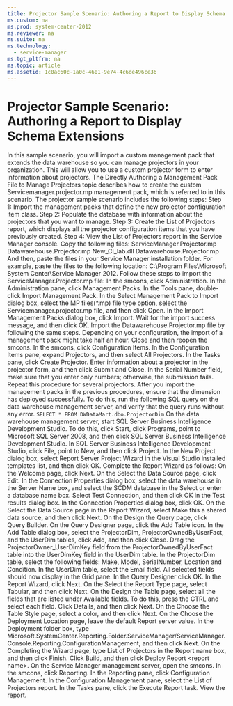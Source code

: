 ```yaml
---
title: Projector Sample Scenario: Authoring a Report to Display Schema Extensions
ms.custom: na
ms.prod: system-center-2012
ms.reviewer: na
ms.suite: na
ms.technology: 
  - service-manager
ms.tgt_pltfrm: na
ms.topic: article
ms.assetid: 1c0ac60c-1a0c-4601-9e74-4c6de496ce36
---
```

# Projector Sample Scenario: Authoring a Report to Display Schema Extensions
<?xml version="1.0" encoding="utf-8"?>
<developerHowToDocument xmlns="http://ddue.schemas.microsoft.com/authoring/2003/5" xmlns:xlink="http://www.w3.org/1999/xlink" xmlns:xsi="http://www.w3.org/2001/XMLSchema-instance" xsi:schemaLocation="http://ddue.schemas.microsoft.com/authoring/2003/5 http://clixdevr3.blob.core.windows.net/ddueschema/developer.xsd">
  <introduction>
    <para>In this sample scenario, you will import a custom management pack that extends the data warehouse so you can manage projectors in your organization. This will allow you to use a custom projector form to enter information about projectors.</para>
    <para>The <link xlink:href="6438afdd-c997-4b64-9961-2abc0cac9e9b">Directly Authoring a Management Pack File to Manage Projectors</link> topic describes how to create the custom Servicemanager.projector.mp management pack, which is referred to in this scenario.</para>
    <para>The projector sample scenario includes the following steps:</para>
    <list class="nobullet">
      <listItem>
        <para>Step 1: Import the management packs that define the new projector configuration item class.</para>
      </listItem>
      <listItem>
        <para>Step 2: Populate the database with information about the projectors that you want to manage.</para>
      </listItem>
      <listItem>
        <para>Step 3: Create the List of Projectors report, which displays all the projector configuration items that you have previously created.</para>
      </listItem>
      <listItem>
        <para>Step 4: View the List of Projectors report in the Service Manager console.</para>
      </listItem>
    </list>
  </introduction>
  <procedure>
    <title>
      <?Comment ak: Work withMIao, and Rekha. THis is being sent to China testing group. 2011-11-02T12:39:00Z  Id='1?>Step1: To import the management packs <?CommentEnd Id='1'
    ?>that define the new projector configuration item class</title>
    <steps class="ordered">
      <step>
        <content>
          <para>
            <?Comment ak: From where? 2010-08-04T08:50:00Z  Id='2?>Copy the following files<?CommentEnd Id='2'
    ?>:</para>
          <list class="bullet">
            <?Comment ak: The files need to bebundeledand then import the bundled file. 2011-11-02T12:38:00Z  Id='3?>
            <listItem>
              <para>ServiceManager.Projector.mp</para>
            </listItem>
            <listItem>
              <para>Datawarehouse.Projector.mp</para>
            </listItem>
            <listItem>
              <para>New_CI_lab.dll Datawarehouse.Projector.mp<?CommentEnd Id='3'
    ?></para>
            </listItem>
          </list>
          <para>And then, paste the files in your Service Manager installation folder.</para>
          <para>For example, paste the files to the following location: C:\Program Files\Microsoft System Center\Service Manager 2012.</para>
        </content>
      </step>
      <step>
        <content>
          <para>Follow these steps to import the ServiceManager.Projector.mp file:</para>
          <list class="ordered">
            <listItem>
              <para>In the <token>smcons</token>, click <ui>Administration</ui>.</para>
            </listItem>
            <listItem>
              <para>In the <ui>Administration</ui> pane, click <ui>Management Packs</ui>.</para>
            </listItem>
            <listItem>
              <para>In the <ui>Tools</ui> pane, double-click <ui>Import Management Pack</ui>.</para>
            </listItem>
            <listItem>
              <para>In the <ui>Select Management Pack to Import</ui> dialog box, select the <ui>MP files(*.mp)</ui> file type option, select the <ui>Servicemanager.projector.mp</ui> file, and then click <ui>Open</ui>.</para>
            </listItem>
            <listItem>
              <para>In the <ui>Import Management Packs</ui> dialog box, click <ui>Import</ui>.</para>
            </listItem>
            <listItem>
              <para>Wait for the import success message, and then click <ui>OK</ui>.</para>
            </listItem>
          </list>
        </content>
      </step>
      <step>
        <content>
          <para>Import the Datawarehouse.Projector.mp file by following the same steps.</para>
          <alert class="note">
            <para>Depending on your configuration, the import of a management pack might take half an hour.</para>
          </alert>
        </content>
      </step>
    </steps>
  </procedure>
  <procedure>
    <title>Step2: To create configuration items in the database for the projectors that you want to manage</title>
    <steps class="ordered">
      <step>
        <content>
          <para>Close and then reopen the <token>smcons</token>.</para>
        </content>
      </step>
      <step>
        <content>
          <para>In the <token>smcons</token>, click <ui>Configuration Items</ui>.</para>
        </content>
      </step>
      <step>
        <content>
          <para>In the <ui>Configuration Items</ui> pane, expand <ui>Projectors</ui>, and then select <ui>All Projectors</ui>.</para>
        </content>
      </step>
      <step>
        <content>
          <para>In the <ui>Tasks</ui> pane, click <ui>Create Projector</ui>.</para>
        </content>
      </step>
      <step>
        <content>
          <para>Enter information about a projector in the projector form, and then click <ui>Submit and Close</ui>. </para>
          <alert class="note">
            <para>In the <ui>Serial Number</ui> field, make sure that you enter only numbers; otherwise, the submission fails.</para>
          </alert>
        </content>
      </step>
      <step>
        <content>
          <para>Repeat this procedure for several projectors.</para>
        </content>
      </step>
    </steps>
  </procedure>
  <procedure>
    <title>Step3: To create the List of Projectors report</title>
    <steps class="ordered">
      <step>
        <content>
          <para>After you import the management packs in the previous procedures, ensure that the dimension has deployed successfully. To do this, run the following SQL query on the data warehouse management server, and verify that the query runs without any error.</para>
          <code>SELECT * FROM DWDataMart.dbo.ProjectorDim</code>
        </content>
      </step>
      <step>
        <content>
          <para>On the data warehouse management server, start SQL Server Business Intelligence Development Studio. To do this, click <ui>Start</ui>, click <ui>Programs</ui>, point to <ui>Microsoft SQL Server 2008</ui>, and then click <ui>SQL Server Business Intelligence Development Studio</ui>.</para>
        </content>
      </step>
      <step>
        <content>
          <para>In SQL Server Business Intelligence Development Studio, click <ui>File</ui>, point to <ui>New</ui>, and then click <ui>Project</ui>.</para>
        </content>
      </step>
      <step>
        <content>
          <para>In the <ui>New Project</ui> dialog box, select <ui>Report Server Project Wizard</ui> in the <ui>Visual Studio installed templates</ui> list, and then click <ui>OK</ui>.</para>
        </content>
      </step>
      <step>
        <content>
          <para>Complete the Report Wizard as follows:</para>
          <list class="ordered">
            <listItem>
              <para>On the <ui>Welcome</ui> page, click <ui>Next</ui>.</para>
            </listItem>
            <listItem>
              <para>On the <ui>Select the Data Source</ui> page, click <ui>Edit</ui>.</para>
            </listItem>
            <listItem>
              <para>In the <ui>Connection Properties</ui> dialog box, select the data warehouse in the <ui>Server Name</ui> box, and select the <ui>SCDM</ui> database in the <ui>Select or enter a database name</ui> box.</para>
            </listItem>
            <listItem>
              <para>Select <ui>Test Connection</ui>, and then click <ui>OK</ui> in the <ui>Test results</ui> dialog box.</para>
            </listItem>
            <listItem>
              <para>In the <ui>Connection Properties</ui> dialog box, click <ui>OK</ui>.</para>
            </listItem>
            <listItem>
              <para>On the <ui>Select the Data Source</ui> page in the Report Wizard, select <ui>Make this a shared data <?Comment TN: If this is a check box, please add that descriptor. 2009-12-28T13:17:00Z  Id='4?>source<?CommentEnd Id='4'
    ?></ui>, and then click <ui>Next</ui>.</para>
            </listItem>
          </list>
        </content>
      </step>
      <step>
        <content>
          <para>On the <ui>Design the Query</ui> page, click <ui>Query Builder</ui>.</para>
        </content>
      </step>
      <step>
        <content>
          <para>On the <ui>Query Designer</ui> page, click the <ui>Add Table</ui> icon.</para>
        </content>
      </step>
      <step>
        <content>
          <para>In the <ui>Add Table</ui> dialog box, select the <ui>ProjectorDim</ui>, <ui>ProjectorOwnedByUserFact</ui>, and the <ui>UserDim</ui> tables, click <ui>Add</ui>, and then click <ui>Close</ui>.</para>
        </content>
      </step>
      <step>
        <content>
          <para>Drag the <ui>ProjectorOwner_UserDimKey</ui> field from the <ui>ProjectorOwnedByUserFact</ui> table into the <ui>UserDimKey</ui> field in the <ui>UserDim</ui> table.</para>
        </content>
      </step>
      <step>
        <content>
          <para>In the <ui>ProjectorDim</ui> table, select the following fields: <?Comment TN: List? 2009-12-28T13:17:00Z  Id='5?><ui>Make</ui>, <ui>Model</ui>, <ui>SerialNumber</ui>, <ui>Location</ui> and <ui>Condition</ui>. <?CommentEnd Id='5'
    ?></para>
          <para>In the <ui>UserDim</ui> table, select the <ui><?Comment TN: E-mail? 2009-12-28T13:17:00Z  Id='6?>Email<?CommentEnd Id='6'
    ?></ui> field.</para>
          <para>All selected fields should now display in the <ui>Grid</ui> pane.</para>
        </content>
      </step>
      <step>
        <content>
          <para>In the <ui>Query Designer</ui> click <ui>OK</ui>.</para>
        </content>
      </step>
      <step>
        <content>
          <para>In the <ui>Report Wizard</ui>, click <ui>Next</ui>.</para>
        </content>
      </step>
      <step>
        <content>
          <para>On the <ui>Select the Report Type</ui> page, select <ui>Tabular</ui>, and then click <ui>Next</ui>.</para>
        </content>
      </step>
      <step>
        <content>
          <para>On the <ui>Design the Table</ui> page, select all the fields that are listed under <ui>Available fields</ui>. To do this, press the CTRL and select each field.</para>
        </content>
      </step>
      <step>
        <content>
          <para>Click <ui>Details</ui>, and then click <ui>Next</ui>.</para>
        </content>
      </step>
      <step>
        <content>
          <para>On the <ui>Choose the Table Style</ui> page, select a color, and then click <ui>Next</ui>.</para>
        </content>
      </step>
      <step>
        <content>
          <para>On the <ui>Choose the Deployment Location</ui> page, leave the default <ui>Report server</ui> value. In the <ui>Deployment folder</ui> <?Comment TN: Is it a text box you type in? 2009-12-28T13:17:00Z  Id='7?>box<?CommentEnd Id='7'
    ?>, type <userInput>Microsoft.SystemCenter.Reporting.Folder.ServiceManager/ServiceManager.Console.Reporting.ConfigurationManagement</userInput>, and then click <ui>Next</ui>.</para>
        </content>
      </step>
      <step>
        <content>
          <para>On the <ui>Completing the Wizard</ui> page, type <userInput>List of Projectors</userInput> in the <ui>Report name</ui> box, and then <?Comment ak: You can add other elements to the report in the “Design” view. Extra credit for: Adding parameters to the report by right-clicking on the “Parameters” folder in the “Report Data” pane to the left of the report. Adding charts to the report. This can be done by moving the report fields and title box down in the report field, right clicking on the report field and choosing &gt; Insert &gt; Chart. 2009-12-28T13:17:00Z  Id='8?>click<?CommentEnd Id='8'
    ?> <ui>Finish</ui>.</para>
        </content>
      </step>
      <step>
        <content>
          <para>Click <ui>Build</ui>, and then click <ui>Deploy Report &lt;report name&gt;</ui>.</para>
        </content>
      </step>
    </steps>
  </procedure>
  <procedure>
    <title>Step4: To view the List of Projectors report in the Service Manager console</title>
    <steps class="ordered">
      <step>
        <content>
          <para>On the Service Manager management server, open the <token>smcons</token>.</para>
        </content>
      </step>
      <step>
        <content>
          <para>In the <token>smcons</token>, click <ui>Reporting</ui>.</para>
        </content>
      </step>
      <step>
        <content>
          <para>In the <ui>Reporting</ui> pane, click <ui>Configuration Management</ui>.</para>
        </content>
      </step>
      <step>
        <content>
          <para>In the <ui>Configuration Management</ui> pane, select the <ui>List of Projectors</ui> report.</para>
        </content>
      </step>
      <step>
        <content>
          <para>In the <ui>Tasks</ui> pane, click the <ui>Execute Report</ui> task.</para>
        </content>
      </step>
      <step>
        <content>
          <para>View the report.</para>
        </content>
      </step>
    </steps>
  </procedure>
  <relatedTopics />
</developerHowToDocument>